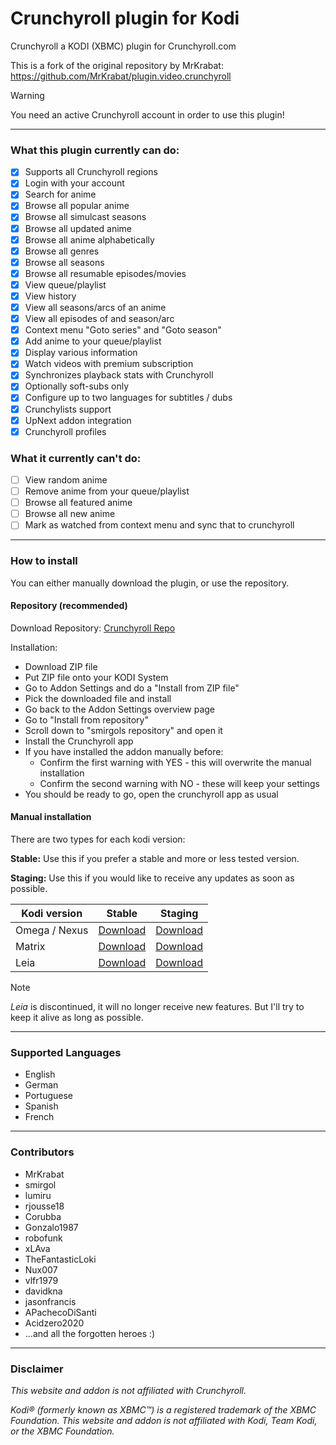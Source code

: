 # Crunchyroll plugin for Kodi

Crunchyroll a KODI (XBMC) plugin for Crunchyroll.com

This is a fork of the original repository by MrKrabat: https://github.com/MrKrabat/plugin.video.crunchyroll

> [!WARNING]
> You need an active Crunchyroll account in order to use this plugin!

--- 

### What this plugin currently can do:

- [x] Supports all Crunchyroll regions
- [x] Login with your account
- [x] Search for anime
- [x] Browse all popular anime
- [x] Browse all simulcast seasons
- [x] Browse all updated anime
- [x] Browse all anime alphabetically
- [x] Browse all genres
- [x] Browse all seasons
- [x] Browse all resumable episodes/movies
- [x] View queue/playlist
- [x] View history
- [x] View all seasons/arcs of an anime
- [x] View all episodes of and season/arc
- [x] Context menu "Goto series" and "Goto season"
- [x] Add anime to your queue/playlist
- [x] Display various information
- [x] Watch videos with premium subscription
- [x] Synchronizes playback stats with Crunchyroll
- [x] Optionally soft-subs only
- [x] Configure up to two languages for subtitles / dubs
- [x] Crunchylists support
- [x] UpNext addon integration
- [x] Crunchyroll profiles

### What it currently can't do:

- [ ] View random anime
- [ ] Remove anime from your queue/playlist
- [ ] Browse all featured anime
- [ ] Browse all new anime
- [ ] Mark as watched from context menu and sync that to crunchyroll

***

### How to install

You can either manually download the plugin, or use the repository.

#### Repository (recommended)

Download Repository: [Crunchyroll Repo](https://raw.githubusercontent.com/smirgol/crunchyroll_repo/refs/heads/main/repository.smirgol/repository.smirgol-1.0.1.zip)

Installation:

- Download ZIP file
- Put ZIP file onto your KODI System
- Go to Addon Settings and do a "Install from ZIP file"
- Pick the downloaded file and install
- Go back to the Addon Settings overview page
- Go to "Install from repository"
- Scroll down to "smirgols repository" and open it
- Install the Crunchyroll app
- If you have installed the addon manually before:
  - Confirm the first warning with YES - this will overwrite the manual installation
  - Confirm the second warning with NO - these will keep your settings
- You should be ready to go, open the crunchyroll app as usual

#### Manual installation

There are two types for each kodi version:

**Stable:** Use this if you prefer a stable and more or less tested version.

**Staging:** Use this if you would like to receive any updates as soon as possible.

| Kodi version  | Stable                                                                                        | Staging                                                                                               |
|---------------|-----------------------------------------------------------------------------------------------|-------------------------------------------------------------------------------------------------------|
| Omega / Nexus | [Download](https://github.com/smirgol/plugin.video.crunchyroll/archive/refs/heads/main.zip)   | [Download](https://github.com/smirgol/plugin.video.crunchyroll/archive/refs/heads/nexus-staging.zip)  |
| Matrix        | [Download](https://github.com/smirgol/plugin.video.crunchyroll/archive/refs/heads/matrix.zip) | [Download](https://github.com/smirgol/plugin.video.crunchyroll/archive/refs/heads/matrix-staging.zip) |
| Leia          | [Download](https://github.com/smirgol/plugin.video.crunchyroll/archive/refs/heads/leia.zip)   | [Download](https://github.com/smirgol/plugin.video.crunchyroll/archive/refs/heads/leia-staging.zip)   |


> [!NOTE]
> *Leia* is discontinued, it will no longer receive new features. But I'll try to keep it alive as long as possible.


***

### Supported Languages

* English
* German
* Portuguese
* Spanish
* French

***

### Contributors

* MrKrabat
* smirgol
* lumiru
* rjousse18
* Corubba
* Gonzalo1987
* robofunk
* xLAva
* TheFantasticLoki
* Nux007
* vlfr1979
* davidkna
* jasonfrancis
* APachecoDiSanti
* Acidzero2020
* ...and all the forgotten heroes :)

***

### Disclaimer

_This website and addon is not affiliated with Crunchyroll._

_Kodi® (formerly known as XBMC™) is a registered trademark of the XBMC Foundation.
This website and addon is not affiliated with Kodi, Team Kodi, or the XBMC Foundation._